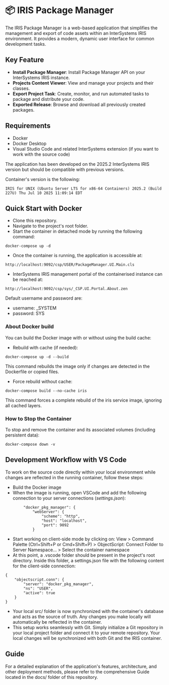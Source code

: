 # 📦 IRIS Package Manager

The IRIS Package Manager is a web-based application that simplifies the management and export of code assets within an InterSystems IRIS environment. It provides a modern, dynamic user interface for common development tasks.

## Key Feature

* **Install Package Manager**: Install Package Manager API on your InterSystems IRIS instance.
* **Projects Content Viewer**: View and manage your projects and their classes.
* **Export Project Task**: Create, monitor, and run automated tasks to package and distribute your code.
* **Exported Release**: Browse and download all previously created packages.

## Requirements

* Docker
* Docker Desktop
* Visual Studio Code and related InterSystems extension (if you want to work with the source code)

The application has been developed on the 2025.2 InterSystems IRIS version but should be compatible with previous versions.

Container's version is the following:

```
IRIS for UNIX (Ubuntu Server LTS for x86-64 Containers) 2025.2 (Build 227U) Thu Jul 10 2025 11:09:14 EDT
```

## Quick Start with Docker

* Clone this repository.
* Navigate to the project's root folder.
* Start the container in detached mode by running the following command:

```
docker-compose up -d
```

- Once the container is running, the application is accessible at:

```
http://localhost:9092/csp/USER/PackageManager.UI.Main.cls
```

- InterSystems IRIS management portal of the containerised instance can be reached at:

```
http://localhost:9092/csp/sys/_CSP.UI.Portal.About.zen
```

Default username and password are: 

- username: _SYSTEM
- password: SYS

### About Docker build

You can build the Docker image with or without using the build cache:

- Rebuild with cache (if needed):

```
docker-compose up -d --build
```

This command rebuilds the image only if changes are detected in the Dockerfile or copied files.

- Force rebuild without cache:

```
docker-compose build --no-cache iris
```

This command forces a complete rebuild of the iris service image, ignoring all cached layers.

### How to Stop the Container

To stop and remove the container and its associated volumes (including persistent data):

```
docker-compose down -v
```

## Development Workflow with VS Code

To work on the source code directly within your local environment while changes are reflected in the running container, follow these steps:

* Build the Docker image
* When the image is running, open VSCode and add the following connection to your server connections (*settings.json*):

```
        "docker_pkg_manager": {
            "webServer": {
                "scheme": "http",
                "host": "localhost",
                "port": 9092
            }
```

- Start working on client-side mode by clicking on: View > Command Palette (Ctrl+Shift+P or Cmd+Shift+P) > ObjectScript: Connect Folder to Server Namespace... > Select the container namespace
- At this point, a .vscode folder should be present in the project's root directory. Inside this folder, a settings.json file with the following content for the client-side connection:

```
{
    "objectscript.conn": {
        "server": "docker_pkg_manager",
        "ns": "USER",
        "active": true
    }
}
```

- Your local src/ folder is now synchronized with the container's database and acts as the source of truth. Any changes you make locally will automatically be reflected in the container.
- This setup works seamlessly with Git. Simply initialize a Git repository in your local project folder and connect it to your remote repository. Your local changes will be synchronized with both Git and the IRIS container.

## Guide

For a detailed explanation of the application's features, architecture, and other deployment methods, please refer to the comprehensive Guide located in the docs/ folder of this repository.
